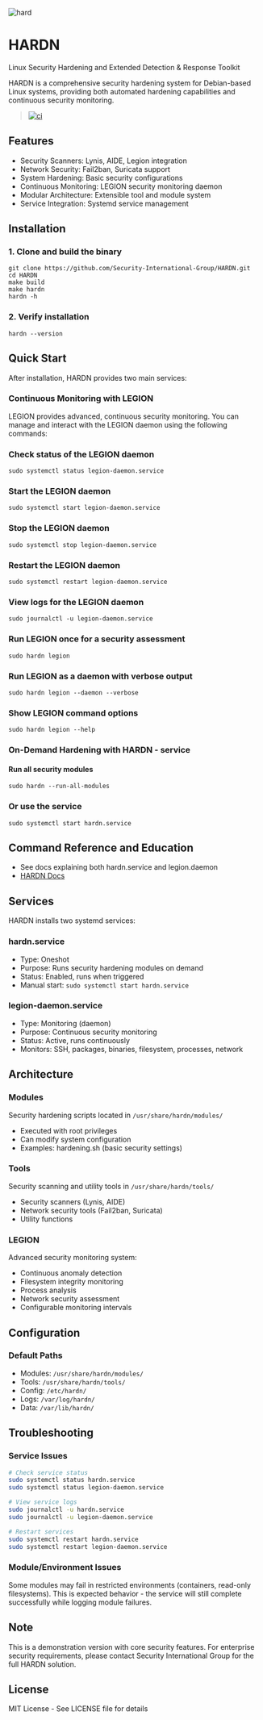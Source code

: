 ![hard](docs/IMG_1233.jpeg)

# HARDN
Linux Security Hardening and Extended Detection & Response Toolkit

HARDN is a comprehensive security hardening system for Debian-based Linux systems, providing both automated hardening capabilities and continuous security monitoring.
> [![ci](https://github.com/Security-International-Group/HARDN/actions/workflows/ci.yml/badge.svg)](https://github.com/Security-International-Group/HARDN/actions/workflows/ci.yml)
## Features

- Security Scanners: Lynis, AIDE, Legion integration
- Network Security: Fail2ban, Suricata support
- System Hardening: Basic security configurations
- Continuous Monitoring: LEGION security monitoring daemon
- Modular Architecture: Extensible tool and module system
- Service Integration: Systemd service management

## Installation

### 1. Clone and build the binary 
```
git clone https://github.com/Security-International-Group/HARDN.git
cd HARDN
make build
make hardn
hardn -h 
```
### 2. Verify installation
```
hardn --version
```
## Quick Start
After installation, HARDN provides two main services:

### Continuous Monitoring with LEGION

LEGION provides advanced, continuous security monitoring. You can manage and interact with the LEGION daemon using the following commands:


### Check status of the LEGION daemon
```
sudo systemctl status legion-daemon.service
```
### Start the LEGION daemon
```
sudo systemctl start legion-daemon.service
```
### Stop the LEGION daemon
```
sudo systemctl stop legion-daemon.service
```
### Restart the LEGION daemon
```
sudo systemctl restart legion-daemon.service
```
### View logs for the LEGION daemon
```
sudo journalctl -u legion-daemon.service
```
### Run LEGION once for a security assessment
```
sudo hardn legion
```
### Run LEGION as a daemon with verbose output
```
sudo hardn legion --daemon --verbose
```
### Show LEGION command options
```
sudo hardn legion --help
```
### On-Demand Hardening with HARDN - service
#### Run all security modules
```
sudo hardn --run-all-modules
```
### Or use the service
```
sudo systemctl start hardn.service
```
## Command Reference and Education

- See docs explaining both hardn.service and legion.daemon
- [HARDN Docs](docs/hardn.md)

## Services

HARDN installs two systemd services:

### hardn.service
- Type: Oneshot
- Purpose: Runs security hardening modules on demand
- Status: Enabled, runs when triggered
- Manual start: `sudo systemctl start hardn.service`

### legion-daemon.service
- Type: Monitoring (daemon)
- Purpose: Continuous security monitoring
- Status: Active, runs continuously
- Monitors: SSH, packages, binaries, filesystem, processes, network

## Architecture

### Modules
Security hardening scripts located in `/usr/share/hardn/modules/`
- Executed with root privileges
- Can modify system configuration
- Examples: hardening.sh (basic security settings)

### Tools
Security scanning and utility tools in `/usr/share/hardn/tools/`
- Security scanners (Lynis, AIDE)
- Network security tools (Fail2ban, Suricata)
- Utility functions

### LEGION
Advanced security monitoring system:
- Continuous anomaly detection
- Filesystem integrity monitoring
- Process analysis
- Network security assessment
- Configurable monitoring intervals

## Configuration

### Default Paths
- Modules: `/usr/share/hardn/modules/`
- Tools: `/usr/share/hardn/tools/`
- Config: `/etc/hardn/`
- Logs: `/var/log/hardn/`
- Data: `/var/lib/hardn/`


## Troubleshooting

### Service Issues
```bash
# Check service status
sudo systemctl status hardn.service
sudo systemctl status legion-daemon.service

# View service logs
sudo journalctl -u hardn.service
sudo journalctl -u legion-daemon.service

# Restart services
sudo systemctl restart hardn.service
sudo systemctl restart legion-daemon.service
```

### Module/Environment Issues
Some modules may fail in restricted environments (containers, read-only filesystems). This is expected behavior - the service will still complete successfully while logging module failures.

## Note

This is a demonstration version with core security features. For enterprise security requirements, please contact Security International Group for the full HARDN solution.

## License

MIT License - See LICENSE file for details
